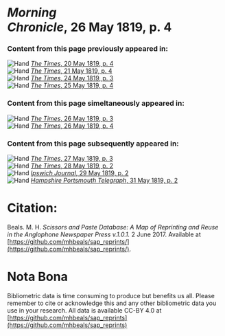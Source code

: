 # *Morning Chronicle*, 26 May 1819, p. 4  
  
### Content from this page previously appeared in:  
![Hand](http://scissorsandpaste.net/wp-content/uploads/2017/06/smallhandpointer.png) [*The Times*, 20 May 1819, p. 4](https://mhbeals.github.io/sap_html/The-Times/The-Times-20-May-1819-p-4)  
![Hand](http://scissorsandpaste.net/wp-content/uploads/2017/06/smallhandpointer.png) [*The Times*, 21 May 1819, p. 4](https://mhbeals.github.io/sap_html/The-Times/The-Times-21-May-1819-p-4)  
![Hand](http://scissorsandpaste.net/wp-content/uploads/2017/06/smallhandpointer.png) [*The Times*, 24 May 1819, p. 3](https://mhbeals.github.io/sap_html/The-Times/The-Times-24-May-1819-p-3)  
![Hand](http://scissorsandpaste.net/wp-content/uploads/2017/06/smallhandpointer.png) [*The Times*, 25 May 1819, p. 4](https://mhbeals.github.io/sap_html/The-Times/The-Times-25-May-1819-p-4)  
  
### Content from this page simeltaneously appeared in:  
![Hand](http://scissorsandpaste.net/wp-content/uploads/2017/06/smallhandpointer.png) [*The Times*, 26 May 1819, p. 3](https://mhbeals.github.io/sap_html/The-Times/The-Times-26-May-1819-p-3)  
![Hand](http://scissorsandpaste.net/wp-content/uploads/2017/06/smallhandpointer.png) [*The Times*, 26 May 1819, p. 4](https://mhbeals.github.io/sap_html/The-Times/The-Times-26-May-1819-p-4)  
  
### Content from this page subsequently appeared in:  
![Hand](http://scissorsandpaste.net/wp-content/uploads/2017/06/smallhandpointer.png) [*The Times*, 27 May 1819, p. 3](https://mhbeals.github.io/sap_html/The-Times/The-Times-27-May-1819-p-3)  
![Hand](http://scissorsandpaste.net/wp-content/uploads/2017/06/smallhandpointer.png) [*The Times*, 28 May 1819, p. 2](https://mhbeals.github.io/sap_html/The-Times/The-Times-28-May-1819-p-2)  
![Hand](http://scissorsandpaste.net/wp-content/uploads/2017/06/smallhandpointer.png) [*Ipswich Journal*, 29 May 1819, p. 2](https://mhbeals.github.io/sap_html/Ipswich-Journal/Ipswich-Journal-29-May-1819-p-2)  
![Hand](http://scissorsandpaste.net/wp-content/uploads/2017/06/smallhandpointer.png) [*Hampshire Portsmouth Telegraph*, 31 May 1819, p. 2](https://mhbeals.github.io/sap_html/Hampshire-Portsmouth-Telegraph/Hampshire-Portsmouth-Telegraph-31-May-1819-p-2)  


# Citation: 

Beals. M. H. *Scissors and Paste Database: A Map of Reprinting and Reuse in the Anglophone Newspaper Press v.1.0.1.* 2 June 2017. Available at [https://github.com/mhbeals/sap_reprints/](https://github.com/mhbeals/sap_reprints/). 

# Nota Bona

Bibliometric data is time consuming to produce but benefits us all. Please remember to cite or acknowledge this and any other bibliometric data you use in your research. All data is available CC-BY 4.0 at [https://github.com/mhbeals/sap_reprints](https://github.com/mhbeals/sap_reprints)